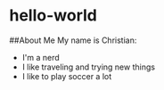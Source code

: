 # hello-world
##About Me
My name is Christian:
- I'm a nerd
- I like traveling and trying new things
- I like to play soccer a lot

